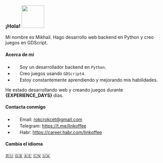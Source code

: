### ¡Hola! <img src="https://i.imgur.com/ht1cLtJ.gif" width="70"/>

Mi nombre es Mikhail. Hago desarrollo web backend en Python y creo juegos en GDScript.

#### Acerca de mí

- <img src="https://i.imgur.com/biAglR4.png" width="17" /> Soy un desarrollador backend en `Python`.
- <img src="https://i.imgur.com/r8qzwhR.png" width="17" /> Creo juegos usando `GDScript4`.
- <img src="https://i.imgur.com/Z9qEr2r.png" width="17" /> Estoy constantemente aprendiendo y mejorando mis habilidades.

He estado desarrollando web y creando juegos durante **{EXPERIENCE_DAYS}** días.

#### Contacta conmigo

- <img src="https://i.imgur.com/yiInjvC.png" width="17" /> Email: rokcrokcet@gmail.com
- <img src="https://i.imgur.com/5xmWiID.png" width="17" /> Telegram: https://t.me/linkoffee
- <img src="https://i.imgur.com/mCB76Y7.png" width="17" /> Habr: https://career.habr.com/linkoffee

#### Cambia el idioma
[🇷🇺](README.md) [🇬🇧](README_EN.md) [🇦🇪](README_AR.md) [🇨🇳](README_CN.md) [🇺🇦](README_UA.md)